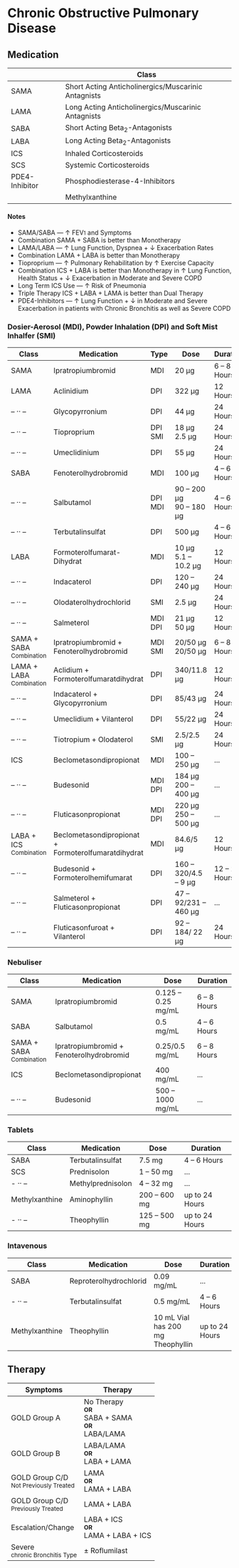 # Chronic Obstructive Pulmonary Disease

## Medication  

|| Class |
| --- | --- |
| SAMA | Short Acting Anticholinergics/Muscarinic Antagnists |
| LAMA | Long Acting Anticholinergics/Muscarinic Antagnists |
| SABA | Short Acting Beta<sub>2</sub>-Antagonists |
| LABA | Long Acting Beta<sub>2</sub>-Antagonists |
| ICS | Inhaled Corticosteroids |
| SCS | Systemic Corticosteroids |
| PDE4-Inhibitor | Phosphodiesterase-4-Inhibitors |
|| Methylxanthine|

#### Notes

- SAMA/SABA — ↑ FEV<small>1</small> and Symptoms
- Combination SAMA + SABA is better than Monotherapy
- LAMA/LABA — ↑ Lung Function, Dyspnea + ↓ Exacerbation Rates
- Combination LAMA + LABA is better than Monotherapy
- Tioproprium — ↑ Pulmonary Rehabilitation by ↑ Exercise Capacity
- Combination ICS + LABA is better than Monotherapy in ↑ Lung Function, Health Status + ↓ Exacerbation in Moderate and Severe COPD
- Long Term ICS Use — ↑ Risk of Pneumonia
- Triple Therapy ICS + LABA + LAMA is better than Dual Therapy
- PDE4-Inhibitors — ↑ Lung Function + ↓ in Moderate and Severe Exacerbation in patients with Chronic Bronchitis as well as Severe COPD

### Dosier-Aerosol (MDI), Powder Inhalation (DPI) and Soft Mist Inhalfer (SMI)

| Class | Medication | Type | Dose | Duration |
| --- | --- | --- | --- | --- |
| SAMA | Ipratropiumbromid | MDI | 20 µg | 6 – 8 Hours
| LAMA | Aclinidium | DPI | 322 µg | 12 Hours |
| – &middot;&middot; – | Glycopyrronium | DPI | 44 µg | 24 Hours |
| – &middot;&middot; – | Tioproprium | DPI<br>SMI | 18 µg<br>2.5 µg | 24 Hours |
| – &middot;&middot; – | Umeclidinium | DPI | 55 µg | 24 Hours |
| SABA | Fenoterolhydrobromid | MDI | 100 µg | 4 – 6 Hours |
| – &middot;&middot; – | Salbutamol | DPI<br>MDI | 90 – 200 µg<br>90 – 180 µg | 4 – 6 Hours |
| – &middot;&middot; – | Terbutalinsulfat| DPI | 500 µg | 4 – 6 Hours |
| LABA | Formoterolfumarat-Dihydrat | MDI | 10 µg<br>5.1 – 10.2 µg | 12 Hours |
| – &middot;&middot; – | Indacaterol | DPI | 120 – 240 µg | 24 Hours |
| – &middot;&middot; – | Olodaterolhydrochlorid | SMI | 2.5 µg | 24 Hours |
| – &middot;&middot; – | Salmeterol | MDI<br>DPI | 21 µg<br>50 µg | 12 Hours |
| SAMA + SABA<br><small>Combination</small> | Ipratropiumbromid + Fenoterolhydrobromid | MDI<br>SMI | 20/50 µg<br>20/50 µg | 6 – 8 Hours |
| LAMA + LABA<br><small>Combination</small> | Aclidium + Formoterolfumaratdihydrat | DPI | 340/11.8 µg | 12 Hours |
| – &middot;&middot; – | Indacaterol + Glycopyrronium | DPI | 85/43 µg | 24 Hours |
| – &middot;&middot; – | Umeclidium + Vilanterol | DPI | 55/22 µg | 24 Hours |
| – &middot;&middot; – | Tiotropium + Olodaterol | SMI | 2.5/2.5 µg | 24 Hours |
| ICS | Beclometasondipropionat  | MDI | 100 – 250 µg | ... |
| – &middot;&middot; – | Budesonid | MDI<br>DPI | 184 µg<br>200 – 400 µg | ... |
| – &middot;&middot; – | Fluticasonpropionat | MDI<br>DPI | 220 µg<br>250 – 500 µg | ... |
| LABA + ICS<br><small>Combination</small> | Beclometasondipropionat + Formoterolfumaratdihydrat | MDI | 84.6/5 µg | 12 Hours |
| – &middot;&middot; – | Budesonid + Formoterolhemifumarat | DPI | 160 – 320/4.5 – 9 µg | 12 – 24 Hours |
| – &middot;&middot; – | Salmeterol + Fluticasonpropionat | DPI | 47 – 92/231 – 460 µg | ... |
| – &middot;&middot; – | Fluticasonfuroat + Vilanterol | DPI | 92 – 184/ 22 µg | 24 Hours |

### Nebuliser

| Class | Medication | Dose | Duration |
| --- | --- | --- | --- |
| SAMA | Ipratropiumbromid | 0.125 – 0.25 mg/mL | 6 – 8 Hours |
| SABA | Salbutamol | 0.5 mg/mL | 4 – 6 Hours |
| SAMA + SABA<br><small>Combination</small> | Ipratropiumbromid + Fenoterolhydrobromid | 0.25/0.5 mg/mL | 6 – 8 Hours |
| ICS | Beclometasondipropionat | 400 mg/mL | ... |
| – &middot;&middot; – | Budesonid | 500 – 1000 mg/mL | ... |

### Tablets

| Class | Medication | Dose | Duration |
| --- | --- | --- | --- |
| SABA | Terbutalinsulfat | 7.5 mg | 4 – 6 Hours |
| SCS | Prednisolon | 1 – 50 mg | ... |
| - &middot;&middot; – | Methylprednisolon | 4 – 32 mg | ... |
| Methylxanthine | Aminophyllin | 200 – 600 mg | up to 24 Hours |
| - &middot;&middot; – | Theophyllin | 125 – 500 mg | up to 24 Hours |

### Intavenous

| Class | Medication | Dose | Duration |
| --- | --- | --- | --- |
| SABA | Reproterolhydrochlorid | 0.09 mg/mL | ... |
| - &middot;&middot; – | Terbutalinsulfat | 0.5 mg/mL | 4 – 6 Hours |
| Methylxanthine | Theophyllin | 10 mL Vial has 200 mg Theophyllin | up to 24 Hours |

## Therapy

| Symptoms | Therapy |
| --- | --- |
| GOLD Group A | No Therapy<br><small>__OR__</small><br>SABA + SAMA<br><small>__OR__</small><br>LABA/LAMA |
| GOLD Group B | LABA/LAMA<br><small>__OR__</small><br>LABA + LAMA
| GOLD Group C/D<br><small>Not Previously Treated</small> | LAMA<br><small>__OR__</small><br>LAMA + LABA
| GOLD Group C/D<br><small>Previously Treated</small> | LAMA + LABA |
| Escalation/Change | LABA + ICS<br><small>__OR__</small><br>LAMA + LABA + ICS |
| Severe<br><small>chronic Bronchitis Type</small> | ± Roflumilast |